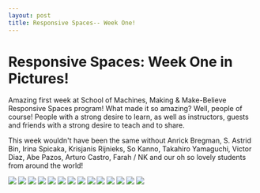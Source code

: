 ```yaml
---
layout: post
title: Responsive Spaces-- Week One!
---
```


# Responsive Spaces: Week One in Pictures!

Amazing first week at School of Machines, Making & Make-Believe Responsive Spaces program! What made it so amazing? Well, people of course! People with a strong desire to learn, as well as instructors, guests and friends with a strong desire to teach and to share.

This week wouldn't have been the same without Anrick Bregman, S. Astrid Bin, Irina Spicaka, Krisjanis Rijnieks, So Kanno, Takahiro Yamaguchi, Victor Diaz, Abe Pazos, Arturo Castro, Farah / NK and our oh so lovely students from around the world!

<!--

[Week One in Pictures!](https://raw.githubusercontent.com/schoolofma/schoolofma.github.io/master/i/weekOne.png "Week One")
-->
<img src="{{ site.baseurl }}i/RS_Week1_11_s.jpg" class="pic">
<img src="{{ site.baseurl }}i/RS_Week1_12_s.jpg" class="pic">
<img src="{{ site.baseurl }}i/RS_Week1_08_s.jpg" class="pic">
<img src="{{ site.baseurl }}i/RS_Week1_04_s.png" class="pic">
<img src="{{ site.baseurl }}i/RS_Week1_01_s.png" class="pic">
<img src="{{ site.baseurl }}i/projection.jpg" class="pic">
<img src="{{ site.baseurl }}i/projection02.JPG" class="pic">
<img src="{{ site.baseurl }}i/RS_Week1_03_s.png" class="pic">
<img src="{{ site.baseurl }}i/RS_Week1_05_s.jpg" class="pic">
<img src="{{ site.baseurl }}i/RS_Week1_06_s.jpg" class="pic">
<img src="{{ site.baseurl }}i/RS_Week1_07_s.jpg" class="pic">
<img src="{{ site.baseurl }}i/RS_Week1_14_s.jpg" class="pic">
<img src="{{ site.baseurl }}i/RS_Week1_16_s.jpg" class="pic">
<img src="{{ site.baseurl }}i/RS_Week1_02_s.jpg" class="pic">

